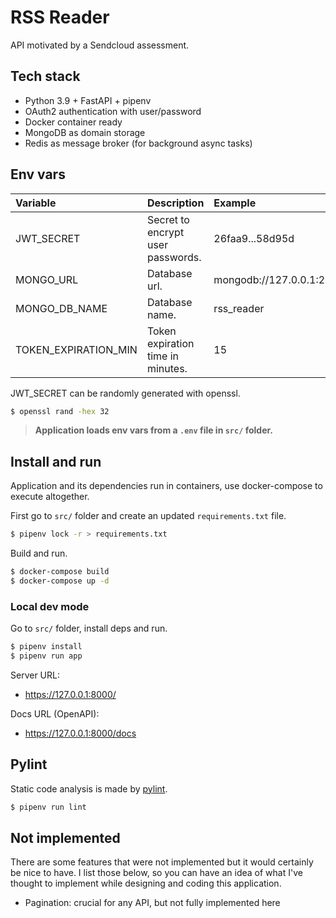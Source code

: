 # RSS Reader

API motivated by a Sendcloud assessment.

## Tech stack

- Python 3.9 + FastAPI + pipenv
- OAuth2 authentication with user/password
- Docker container ready
- MongoDB as domain storage
- Redis as message broker (for background async tasks)

## Env vars

| Variable | Description | Example |
|:---------|:------------|:--------|
| JWT_SECRET | Secret to encrypt user passwords. | 26faa9...58d95d |
| MONGO_URL | Database url. | mongodb://127.0.0.1:21017 |
| MONGO_DB_NAME | Database name. | rss_reader |
| TOKEN_EXPIRATION_MIN | Token expiration time in minutes. | 15 |

JWT_SECRET can be randomly generated with openssl.

```sh
$ openssl rand -hex 32
```

> **Application loads env vars from a `.env` file in `src/` folder.**

## Install and run

Application and its dependencies run in containers, use docker-compose to execute altogether.

First go to `src/` folder and create an updated `requirements.txt` file.

```sh
$ pipenv lock -r > requirements.txt
```

Build and run.

```sh
$ docker-compose build
$ docker-compose up -d
```

### Local dev mode

Go to `src/` folder, install deps and run.

```sh
$ pipenv install
$ pipenv run app
```

Server URL:
- https://127.0.0.1:8000/

Docs URL (OpenAPI):
  - https://127.0.0.1:8000/docs

## Pylint

Static code analysis is made by [pylint](https://pylint.pycqa.org/).

```sh
$ pipenv run lint
```

## Not implemented

There are some features that were not implemented but it would
certainly be nice to have.
I list those below, so you can have an idea of what I've thought
to implement while designing and coding this application.

- Pagination: crucial for any API, but not fully implemented here
